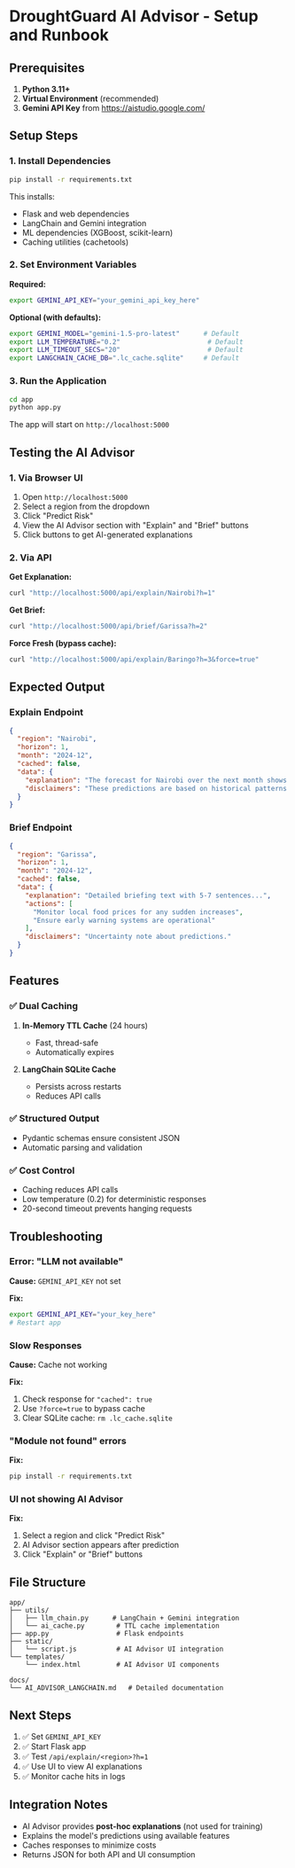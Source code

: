 # DroughtGuard AI Advisor - Setup and Runbook

## Prerequisites

1. **Python 3.11+**
2. **Virtual Environment** (recommended)
3. **Gemini API Key** from https://aistudio.google.com/

## Setup Steps

### 1. Install Dependencies

```bash
pip install -r requirements.txt
```

This installs:
- Flask and web dependencies
- LangChain and Gemini integration
- ML dependencies (XGBoost, scikit-learn)
- Caching utilities (cachetools)

### 2. Set Environment Variables

**Required:**
```bash
export GEMINI_API_KEY="your_gemini_api_key_here"
```

**Optional (with defaults):**
```bash
export GEMINI_MODEL="gemini-1.5-pro-latest"      # Default
export LLM_TEMPERATURE="0.2"                      # Default
export LLM_TIMEOUT_SECS="20"                      # Default
export LANGCHAIN_CACHE_DB=".lc_cache.sqlite"     # Default
```

### 3. Run the Application

```bash
cd app
python app.py
```

The app will start on `http://localhost:5000`

## Testing the AI Advisor

### 1. Via Browser UI

1. Open `http://localhost:5000`
2. Select a region from the dropdown
3. Click "Predict Risk"
4. View the AI Advisor section with "Explain" and "Brief" buttons
5. Click buttons to get AI-generated explanations

### 2. Via API

**Get Explanation:**
```bash
curl "http://localhost:5000/api/explain/Nairobi?h=1"
```

**Get Brief:**
```bash
curl "http://localhost:5000/api/brief/Garissa?h=2"
```

**Force Fresh (bypass cache):**
```bash
curl "http://localhost:5000/api/explain/Baringo?h=3&force=true"
```

## Expected Output

### Explain Endpoint

```json
{
  "region": "Nairobi",
  "horizon": 1,
  "month": "2024-12",
  "cached": false,
  "data": {
    "explanation": "The forecast for Nairobi over the next month shows moderate drought risk based on recent NDVI anomalies and rainfall patterns.",
    "disclaimers": "These predictions are based on historical patterns and may not account for unexpected events."
  }
}
```

### Brief Endpoint

```json
{
  "region": "Garissa",
  "horizon": 1,
  "month": "2024-12",
  "cached": false,
  "data": {
    "explanation": "Detailed briefing text with 5-7 sentences...",
    "actions": [
      "Monitor local food prices for any sudden increases",
      "Ensure early warning systems are operational"
    ],
    "disclaimers": "Uncertainty note about predictions."
  }
}
```

## Features

### ✅ Dual Caching

1. **In-Memory TTL Cache** (24 hours)
   - Fast, thread-safe
   - Automatically expires

2. **LangChain SQLite Cache**
   - Persists across restarts
   - Reduces API calls

### ✅ Structured Output

- Pydantic schemas ensure consistent JSON
- Automatic parsing and validation

### ✅ Cost Control

- Caching reduces API calls
- Low temperature (0.2) for deterministic responses
- 20-second timeout prevents hanging requests

## Troubleshooting

### Error: "LLM not available"

**Cause:** `GEMINI_API_KEY` not set

**Fix:**
```bash
export GEMINI_API_KEY="your_key_here"
# Restart app
```

### Slow Responses

**Cause:** Cache not working

**Fix:**
1. Check response for `"cached": true`
2. Use `?force=true` to bypass cache
3. Clear SQLite cache: `rm .lc_cache.sqlite`

### "Module not found" errors

**Fix:**
```bash
pip install -r requirements.txt
```

### UI not showing AI Advisor

**Fix:**
1. Select a region and click "Predict Risk"
2. AI Advisor section appears after prediction
3. Click "Explain" or "Brief" buttons

## File Structure

```
app/
├── utils/
│   ├── llm_chain.py      # LangChain + Gemini integration
│   └── ai_cache.py        # TTL cache implementation
├── app.py                 # Flask endpoints
├── static/
│   └── script.js          # AI Advisor UI integration
└── templates/
    └── index.html         # AI Advisor UI components

docs/
└── AI_ADVISOR_LANGCHAIN.md   # Detailed documentation
```

## Next Steps

1. ✅ Set `GEMINI_API_KEY`
2. ✅ Start Flask app
3. ✅ Test `/api/explain/<region>?h=1`
4. ✅ Use UI to view AI explanations
5. ✅ Monitor cache hits in logs

## Integration Notes

- AI Advisor provides **post-hoc explanations** (not used for training)
- Explains the model's predictions using available features
- Caches responses to minimize costs
- Returns JSON for both API and UI consumption
